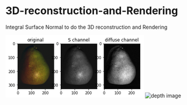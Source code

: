 # 3D-reconstruction-and-Rendering
Integral Surface Normal to do the 3D reconstruction and Rendering

![RGB image](./output_15_0.png?raw=true ("RGB image")) ![depth image](./depth.png?raw=true ("Depth image[robot observation]"))

